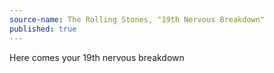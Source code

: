```yaml
---
source-name: The Rolling Stones, "19th Nervous Breakdown"
published: true
---
```

Here comes your 19th nervous breakdown
